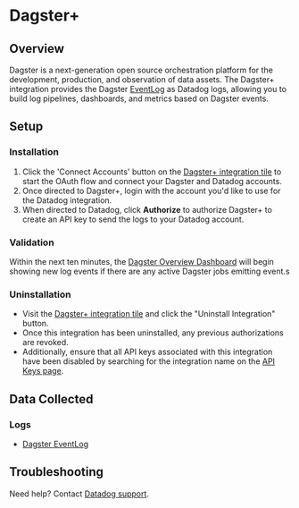 # Dagster+

## Overview

Dagster is a next-generation open source orchestration platform for the development, production, and observation of data assets. The Dagster+ integration provides the Dagster [EventLog][1] as Datadog logs, allowing you to build log pipelines, dashboards, and metrics based on Dagster events.

## Setup

### Installation

1. Click the 'Connect Accounts' button on the [Dagster+ integration tile][2] to start the OAuth flow and connect your Dagster and Datadog accounts.
2. Once directed to Dagster+, login with the account you'd like to use for the Datadog integration.
3. When directed to Datadog, click **Authorize** to authorize Dagster+ to create an API key to send the logs to your Datadog account.

### Validation

Within the next ten minutes, the [Dagster Overview Dashboard][3] will begin showing new log events if there are any active Dagster jobs emitting event.s

### Uninstallation
 - Visit the [Dagster+ integration tile][2] and click the "Uninstall Integration" button.
 - Once this integration has been uninstalled, any previous authorizations are revoked.
 - Additionally, ensure that all API keys associated with this integration have been disabled by searching for the integration name on the [API Keys page][4].

## Data Collected

### Logs

- [Dagster EventLog][1]

## Troubleshooting

Need help? Contact [Datadog support][5].

[1]: https://docs.dagster.io/guides/monitor/logging
[2]: https://app.datadoghq.com/dashboard/lists?q=Dagster+%20Overview
[3]: https://app.datadoghq.com/integrations/dagster-plus
[4]: https://app.datadoghq.com/organization-settings/api-keys
[5]: https://docs.datadoghq.com/help/